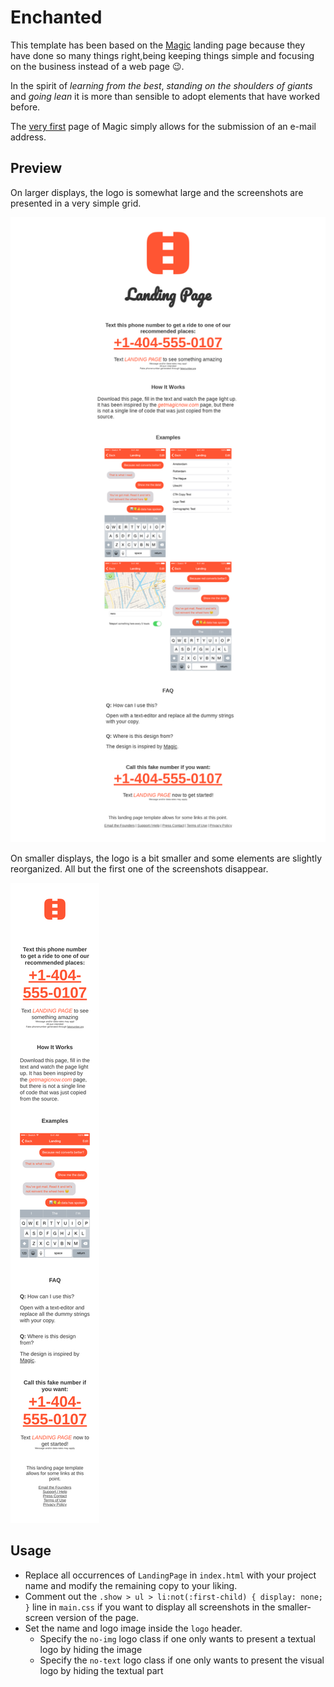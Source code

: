 # Enchanted

This template has been based on the [Magic](http://getmagicnow.com) landing
page because they have done so many things right,being keeping things simple
and focusing on the business instead of a web page :wink:.

In the spirit of _learning from the best_, _standing on the shoulders of
giants_ and _going lean_ it is more than sensible to adopt elements that have
worked before.

The [very first][magic-wayback] page of Magic simply allows for the submission
of an e-mail address.

[magic-wayback]: https://web.archive.org/web/20150222041533/http://www.getmagicnow.com/

## Preview

On larger displays, the logo is somewhat large and the screenshots are
presented in a very simple grid.

![Large preview](preview-large.png)

On smaller displays, the logo is a bit smaller and some elements are slightly
reorganized. All but the first one of the screenshots disappear.

![Mobile preview](preview-small.png)

## Usage

 - Replace all occurrences of `LandingPage` in `index.html` with your project
 name and modify the remaining copy to your liking.
 - Comment out the `.show > ul > li:not(:first-child) { display: none; }` line
 in `main.css` if you want to display all screenshots in the smaller-screen
 version of the page.
 - Set the name and logo image inside the `logo` header.
   - Specify the `no-img` logo class if one only wants to present a textual
   logo by hiding the image
   - Specify the `no-text` logo class if one only wants to present the visual
   logo by hiding the textual part
